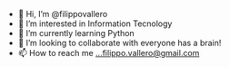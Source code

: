 - 👋 Hi, I’m @filippovallero
- 👀 I’m interested in Information Tecnology
- 🌱 I’m currently learning Python
- 💞️ I’m looking to collaborate with everyone has a brain!
- 📫 How to reach me ...filippo.vallero@gmail.com

<!---
filippovallero/filippovallero is a ✨ special ✨ repository because its `README.md` (this file) appears on your GitHub profile.
You can click the Preview link to take a look at your changes.
--->
